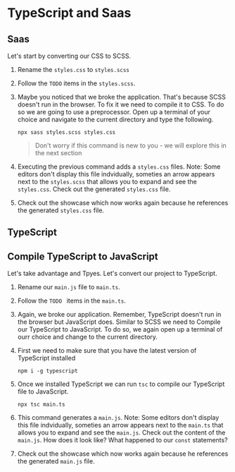 # TypeScript and Saas

## Saas

Let's start by converting our CSS to SCSS.

1. Rename the `styles.css` to `styles.scss`

2. Follow the `TODO` items in the `styles.scss`.

3. Maybe you noticed that we broke the application. That's because SCSS doesn't run in the browser. To fix it we need to compile it to CSS. To do so we are going to use a preprocessor. Open up a terminal of your choice and navigate to the current directory and type the following.

   ```
   npx sass styles.scss styles.css
   ```

   >Don't worry if this command is new to you - we will explore this in the next section

4. Executing the previous command adds a `styles.css` files. Note: Some editors don't display this file indvidually, someties an arrow appears next to the `styles.scss` that allows you to expand and see the `styles.css`. Check out the generated `styles.css` file.
5. Check out the showcase which now works again because he references the generated `styles.css` file. 



## TypeScript

## Compile TypeScript to JavaScript

Let's take advantage and Tpyes. Let's convert our project to TypeScript.

1. Rename our `main.js` file to `main.ts`.

2. Follow the `TODO ` items in the `main.ts`.

3. Again, we broke our application. Remember, TypeScript doesn't run in the browser but JavaScript does. Similar to SCSS we need to Compile our TypeScript to JavaScript. To do so, we again open up a terminal of ourr choice and change to the current directory.

4. First we need to make sure that you have the latest version of TypeScript installed

   ```
   npm i -g typescript
   ```

5. Once we installed TypeScript we can run `tsc` to compile our TypeScript file to JavaScript. 

   ```
   npx tsc main.ts
   ```

6. This command generates a `main.js`. Note: Some editors don't display this file indvidually, someties an arrow appears next to the `main.ts` that allows you to expand and see the `main.js`. Check out the content of the `main.js`. How does it look like? What happened to our `const` statements?

7. Check out the showcase which now works again because he references the generated `main.js` file. 
